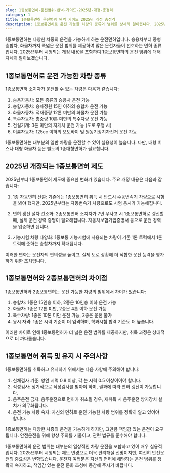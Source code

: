 ```yaml
---
slug: 1종보통면허-운전범위-완벽-가이드-2025년-개정-총정리
category: 1
title: 1종보통면허 운전범위 완벽 가이드 2025년 개정 총정리
description: 1종보통면허로 운전 가능한 차량의 종류와 범위를 상세히 알아봅니다. 2025년 개정된 내용을 포함한 최신 정보를 확인하세요.
---
```

1종보통면허는 다양한 차종의 운전을 가능하게 하는 운전면허입니다. 승용차부터 중형 승합차, 화물차까지 폭넓은 운전 범위를 제공하여 많은 운전자들이 선호하는 면허 종류입니다. 2025년부터 시행되는 개정 내용을 포함하여 1종보통면허의 운전 범위에 대해 자세히 알아보겠습니다.

## 1종보통면허로 운전 가능한 차량 종류

1종보통면허 소지자가 운전할 수 있는 차량은 다음과 같습니다:

1. 승용자동차: 모든 종류의 승용차 운전 가능
2. 승합자동차: 승차정원 15인 이하의 승합차 운전 가능
3. 화물자동차: 적재중량 12톤 미만의 화물차 운전 가능
4. 특수자동차: 총중량 10톤 미만의 특수차량 운전 가능
5. 건설기계: 3톤 미만의 지게차 운전 가능 (도로 주행 시)
6. 이륜자동차: 125cc 이하의 오토바이 및 원동기장치자전거 운전 가능

1종보통면허는 대부분의 일반 차량을 운전할 수 있어 실용성이 높습니다. 다만, 대형 버스나 대형 화물차 등은 별도의 1종대형면허가 필요합니다.

## 2025년 개정되는 1종보통면허 제도

2025년부터 1종보통면허 제도에 중요한 변화가 있습니다. 주요 개정 내용은 다음과 같습니다:

1. 1종 자동면허 신설: 기존에는 1종보통면허 취득 시 반드시 수동변속기 차량으로 시험을 봐야 했지만, 2025년부터는 자동변속기 차량으로도 시험 응시가 가능해집니다.

2. 면허 갱신 절차 간소화: 2종보통면허 소지자가 7년 무사고 시 1종보통면허로 갱신할 때, 실제 운전 경력 증명이 필요해집니다. 자동차보험가입증명서 등으로 운전 경력을 입증하면 됩니다.

3. 기능시험 차량 다양화: 1종보통 기능시험에 사용되는 차량이 기존 1톤 트럭에서 1톤 트럭에 준하는 승합차까지 확대됩니다.

이러한 변화는 운전자의 편의성을 높이고, 실제 도로 상황에 더 적합한 운전 능력을 평가하기 위한 조치입니다.

## 1종보통면허와 2종보통면허의 차이점

1종보통면허와 2종보통면허는 운전 가능한 차량의 범위에서 차이가 있습니다:

1. 승합차: 1종은 15인승 이하, 2종은 10인승 이하 운전 가능
2. 화물차: 1종은 12톤 미만, 2종은 4톤 이하 운전 가능
3. 특수차량: 1종은 10톤 미만 운전 가능, 2종은 운전 불가
4. 응시 자격: 1종은 시력 기준이 더 엄격하며, 학과시험 합격 기준도 더 높습니다.

이러한 차이로 인해 1종보통면허가 더 넓은 운전 범위를 제공하지만, 취득 과정은 상대적으로 더 까다롭습니다.

## 1종보통면허 취득 및 유지 시 주의사항

1종보통면허를 취득하고 유지하기 위해서는 다음 사항에 주의해야 합니다:

1. 신체검사 기준: 양안 시력 0.8 이상, 각 눈 시력 0.5 이상이어야 합니다.
2. 적성검사: 정기적으로 적성검사를 받아야 하며, 결과에 따라 면허 갱신이 가능합니다.
3. 음주운전 금지: 음주운전으로 면허가 취소될 경우, 재취득 시 음주운전 방지장치 설치가 의무화됩니다.
4. 운전 가능 차량 숙지: 자신의 면허로 운전 가능한 차량 범위를 정확히 알고 있어야 합니다.

1종보통면허는 다양한 차종의 운전을 가능하게 하지만, 그만큼 책임감 있는 운전이 요구됩니다. 안전운전을 위해 항상 주의를 기울이고, 관련 법규를 준수해야 합니다.

1종보통면허의 운전 범위는 대부분의 일상적인 차량 운전을 포함하고 있어 매우 실용적입니다. 2025년부터 시행되는 제도 변경으로 더욱 편리해질 전망이지만, 여전히 안전운전의 중요성은 변함없습니다. 운전자 여러분은 자신의 면허에 해당하는 운전 범위를 정확히 숙지하고, 책임감 있는 운전 문화 조성에 동참해 주시기 바랍니다.